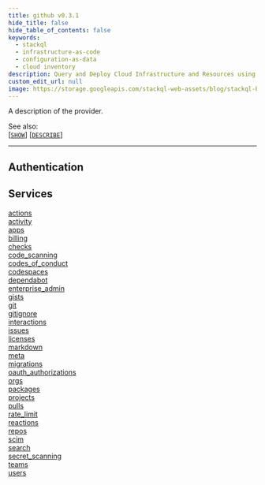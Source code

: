 ```yaml
---
title: github v0.3.1
hide_title: false
hide_table_of_contents: false
keywords:
  - stackql
  - infrastructure-as-code
  - configuration-as-data
  - cloud inventory
description: Query and Deploy Cloud Infrastructure and Resources using SQL
custom_edit_url: null
image: https://storage.googleapis.com/stackql-web-assets/blog/stackql-blog-post-featured-image.png
---
```

A description of the provider.  
    
See also:   
[[` SHOW `]](/docs/language-spec/show) [[` DESCRIBE `]](/docs/language-spec/describe)  
* * * 
## Authentication
## Services
<div class="row">
<div class="providerDocColumn">
<a href="/docs/providers/github/actions">actions</a><br />
<a href="/docs/providers/github/activity">activity</a><br />
<a href="/docs/providers/github/apps">apps</a><br />
<a href="/docs/providers/github/billing">billing</a><br />
<a href="/docs/providers/github/checks">checks</a><br />
<a href="/docs/providers/github/code_scanning">code_scanning</a><br />
<a href="/docs/providers/github/codes_of_conduct">codes_of_conduct</a><br />
<a href="/docs/providers/github/codespaces">codespaces</a><br />
<a href="/docs/providers/github/dependabot">dependabot</a><br />
<a href="/docs/providers/github/enterprise_admin">enterprise_admin</a><br />
<a href="/docs/providers/github/gists">gists</a><br />
<a href="/docs/providers/github/git">git</a><br />
<a href="/docs/providers/github/gitignore">gitignore</a><br />
<a href="/docs/providers/github/interactions">interactions</a><br />
<a href="/docs/providers/github/issues">issues</a><br />
<a href="/docs/providers/github/licenses">licenses</a><br />
</div>
<div class="providerDocColumn">
<a href="/docs/providers/github/markdown">markdown</a><br />
<a href="/docs/providers/github/meta">meta</a><br />
<a href="/docs/providers/github/migrations">migrations</a><br />
<a href="/docs/providers/github/oauth_authorizations">oauth_authorizations</a><br />
<a href="/docs/providers/github/orgs">orgs</a><br />
<a href="/docs/providers/github/packages">packages</a><br />
<a href="/docs/providers/github/projects">projects</a><br />
<a href="/docs/providers/github/pulls">pulls</a><br />
<a href="/docs/providers/github/rate_limit">rate_limit</a><br />
<a href="/docs/providers/github/reactions">reactions</a><br />
<a href="/docs/providers/github/repos">repos</a><br />
<a href="/docs/providers/github/scim">scim</a><br />
<a href="/docs/providers/github/search">search</a><br />
<a href="/docs/providers/github/secret_scanning">secret_scanning</a><br />
<a href="/docs/providers/github/teams">teams</a><br />
<a href="/docs/providers/github/users">users</a><br />
</div>
</div>
